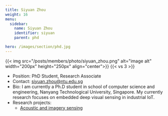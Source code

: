 ```yaml
---
title: Siyuan Zhou
weight: 16
menu:
  sidebar:
    name: Siyuan Zhou
    identifier: siyuan
    parent: phd

hero: /images/section/phd.jpg
---
```

{{< img src="/posts/members/photo/siyuan_zhou.png" alt="image alt" width="200px" height="250px" align="center">}}
{{< vs 3 >}}

- Position: PhD Student, Research Associate
- Contact: siyuan.zhou@ntu.edu.sg
- Bio: I am currently a Ph.D student in school of computer science and engineering, Nanyang Technological University, Singapore. My currently research focuses on embedded deep visual sensing in industrial IoT.
- Research projects:
  - [Acoustic and imagery sensing](research/acoustic_image/)
